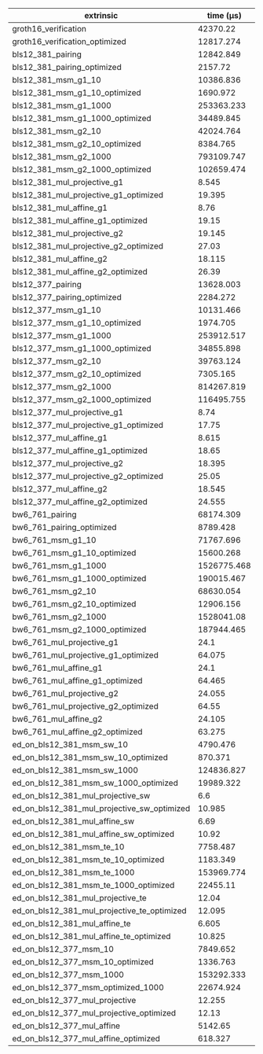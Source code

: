 | extrinsic                                   | time (µs)   |
| ------------------------------------------- | ----------- |
| groth16_verification                        | 42370.22    |
| groth16_verification_optimized              | 12817.274   |
| bls12_381_pairing                           | 12842.849   |
| bls12_381_pairing_optimized                 | 2157.72     |
| bls12_381_msm_g1_10                         | 10386.836   |
| bls12_381_msm_g1_10_optimized               | 1690.972    |
| bls12_381_msm_g1_1000                       | 253363.233  |
| bls12_381_msm_g1_1000_optimized             | 34489.845   |
| bls12_381_msm_g2_10                         | 42024.764   |
| bls12_381_msm_g2_10_optimized               | 8384.765    |
| bls12_381_msm_g2_1000                       | 793109.747  |
| bls12_381_msm_g2_1000_optimized             | 102659.474  |
| bls12_381_mul_projective_g1                 | 8.545       |
| bls12_381_mul_projective_g1_optimized       | 19.395      |
| bls12_381_mul_affine_g1                     | 8.76        |
| bls12_381_mul_affine_g1_optimized           | 19.15       |
| bls12_381_mul_projective_g2                 | 19.145      |
| bls12_381_mul_projective_g2_optimized       | 27.03       |
| bls12_381_mul_affine_g2                     | 18.115      |
| bls12_381_mul_affine_g2_optimized           | 26.39       |
| bls12_377_pairing                           | 13628.003   |
| bls12_377_pairing_optimized                 | 2284.272    |
| bls12_377_msm_g1_10                         | 10131.466   |
| bls12_377_msm_g1_10_optimized               | 1974.705    |
| bls12_377_msm_g1_1000                       | 253912.517  |
| bls12_377_msm_g1_1000_optimized             | 34855.898   |
| bls12_377_msm_g2_10                         | 39763.124   |
| bls12_377_msm_g2_10_optimized               | 7305.165    |
| bls12_377_msm_g2_1000                       | 814267.819  |
| bls12_377_msm_g2_1000_optimized             | 116495.755  |
| bls12_377_mul_projective_g1                 | 8.74        |
| bls12_377_mul_projective_g1_optimized       | 17.75       |
| bls12_377_mul_affine_g1                     | 8.615       |
| bls12_377_mul_affine_g1_optimized           | 18.65       |
| bls12_377_mul_projective_g2                 | 18.395      |
| bls12_377_mul_projective_g2_optimized       | 25.05       |
| bls12_377_mul_affine_g2                     | 18.545      |
| bls12_377_mul_affine_g2_optimized           | 24.555      |
| bw6_761_pairing                             | 68174.309   |
| bw6_761_pairing_optimized                   | 8789.428    |
| bw6_761_msm_g1_10                           | 71767.696   |
| bw6_761_msm_g1_10_optimized                 | 15600.268   |
| bw6_761_msm_g1_1000                         | 1526775.468 |
| bw6_761_msm_g1_1000_optimized               | 190015.467  |
| bw6_761_msm_g2_10                           | 68630.054   |
| bw6_761_msm_g2_10_optimized                 | 12906.156   |
| bw6_761_msm_g2_1000                         | 1528041.08  |
| bw6_761_msm_g2_1000_optimized               | 187944.465  |
| bw6_761_mul_projective_g1                   | 24.1        |
| bw6_761_mul_projective_g1_optimized         | 64.075      |
| bw6_761_mul_affine_g1                       | 24.1        |
| bw6_761_mul_affine_g1_optimized             | 64.465      |
| bw6_761_mul_projective_g2                   | 24.055      |
| bw6_761_mul_projective_g2_optimized         | 64.55       |
| bw6_761_mul_affine_g2                       | 24.105      |
| bw6_761_mul_affine_g2_optimized             | 63.275      |
| ed_on_bls12_381_msm_sw_10                   | 4790.476    |
| ed_on_bls12_381_msm_sw_10_optimized         | 870.371     |
| ed_on_bls12_381_msm_sw_1000                 | 124836.827  |
| ed_on_bls12_381_msm_sw_1000_optimized       | 19989.322   |
| ed_on_bls12_381_mul_projective_sw           | 6.6         |
| ed_on_bls12_381_mul_projective_sw_optimized | 10.985      |
| ed_on_bls12_381_mul_affine_sw               | 6.69        |
| ed_on_bls12_381_mul_affine_sw_optimized     | 10.92       |
| ed_on_bls12_381_msm_te_10                   | 7758.487    |
| ed_on_bls12_381_msm_te_10_optimized         | 1183.349    |
| ed_on_bls12_381_msm_te_1000                 | 153969.774  |
| ed_on_bls12_381_msm_te_1000_optimized       | 22455.11    |
| ed_on_bls12_381_mul_projective_te           | 12.04       |
| ed_on_bls12_381_mul_projective_te_optimized | 12.095      |
| ed_on_bls12_381_mul_affine_te               | 6.605       |
| ed_on_bls12_381_mul_affine_te_optimized     | 10.825      |
| ed_on_bls12_377_msm_10                      | 7849.652    |
| ed_on_bls12_377_msm_10_optimized            | 1336.763    |
| ed_on_bls12_377_msm_1000                    | 153292.333  |
| ed_on_bls12_377_msm_optimized_1000          | 22674.924   |
| ed_on_bls12_377_mul_projective              | 12.255      |
| ed_on_bls12_377_mul_projective_optimized    | 12.13       |
| ed_on_bls12_377_mul_affine                  | 5142.65     |
| ed_on_bls12_377_mul_affine_optimized        | 618.327     |
